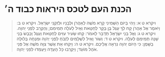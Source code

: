 # הכנת העם לטכס היראות כבוד ה׳

> ויקרא ט א: וַיְהִי בַּיּוֹם הַשְּׁמִינִי קָרָא מֹשֶׁה לְאַהֲרֹן וּלְבָנָיו וּלְזִקְנֵי יִשְׂרָאֵל.
> ויקרא ט ב: וַיֹּאמֶר אֶל אַהֲרֹן קַח לְךָ עֵגֶל בֶּן בָּקָר לְחַטָּאת וְאַיִל לְעֹלָה תְּמִימִם; וְהַקְרֵב לִפְנֵי יְהוָה.
> ויקרא ט ג: וְאֶל בְּנֵי יִשְׂרָאֵל תְּדַבֵּר לֵאמֹר:  קְחוּ שְׂעִיר עִזִּים לְחַטָּאת וְעֵגֶל וָכֶבֶשׂ בְּנֵי שָׁנָה תְּמִימִם לְעֹלָה.
> ויקרא ט ד: וְשׁוֹר וָאַיִל לִשְׁלָמִים לִזְבֹּחַ לִפְנֵי יְהוָה וּמִנְחָה בְּלוּלָה בַשָּׁמֶן:  כִּי הַיּוֹם יְהוָה נִרְאָה אֲלֵיכֶם.
> ויקרא ט ה: וַיִּקְחוּ אֵת אֲשֶׁר צִוָּה מֹשֶׁה אֶל פְּנֵי אֹהֶל מוֹעֵד; וַיִּקְרְבוּ כָּל הָעֵדָה וַיַּעַמְדוּ לִפְנֵי יְהוָה.
